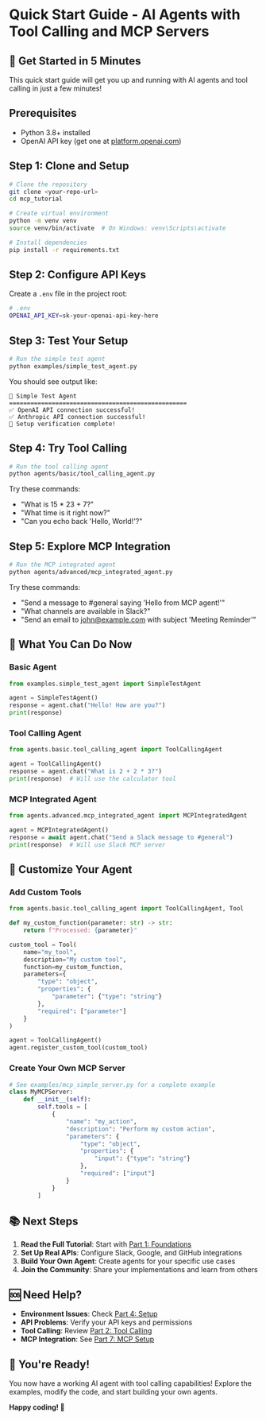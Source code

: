 # Quick Start Guide - AI Agents with Tool Calling and MCP Servers

## 🚀 Get Started in 5 Minutes

This quick start guide will get you up and running with AI agents and tool calling in just a few minutes!

## Prerequisites

- Python 3.8+ installed
- OpenAI API key (get one at [platform.openai.com](https://platform.openai.com))

## Step 1: Clone and Setup

```bash
# Clone the repository
git clone <your-repo-url>
cd mcp_tutorial

# Create virtual environment
python -m venv venv
source venv/bin/activate  # On Windows: venv\Scripts\activate

# Install dependencies
pip install -r requirements.txt
```

## Step 2: Configure API Keys

Create a `.env` file in the project root:

```bash
# .env
OPENAI_API_KEY=sk-your-openai-api-key-here
```

## Step 3: Test Your Setup

```bash
# Run the simple test agent
python examples/simple_test_agent.py
```

You should see output like:
```
🤖 Simple Test Agent
==================================================
✅ OpenAI API connection successful!
✅ Anthropic API connection successful!
🎉 Setup verification complete!
```

## Step 4: Try Tool Calling

```bash
# Run the tool calling agent
python agents/basic/tool_calling_agent.py
```

Try these commands:
- "What is 15 * 23 + 7?"
- "What time is it right now?"
- "Can you echo back 'Hello, World!'?"

## Step 5: Explore MCP Integration

```bash
# Run the MCP integrated agent
python agents/advanced/mcp_integrated_agent.py
```

Try these commands:
- "Send a message to #general saying 'Hello from MCP agent!'"
- "What channels are available in Slack?"
- "Send an email to john@example.com with subject 'Meeting Reminder'"

## 🎯 What You Can Do Now

### Basic Agent
```python
from examples.simple_test_agent import SimpleTestAgent

agent = SimpleTestAgent()
response = agent.chat("Hello! How are you?")
print(response)
```

### Tool Calling Agent
```python
from agents.basic.tool_calling_agent import ToolCallingAgent

agent = ToolCallingAgent()
response = agent.chat("What is 2 + 2 * 3?")
print(response)  # Will use the calculator tool
```

### MCP Integrated Agent
```python
from agents.advanced.mcp_integrated_agent import MCPIntegratedAgent

agent = MCPIntegratedAgent()
response = await agent.chat("Send a Slack message to #general")
print(response)  # Will use Slack MCP server
```

## 🔧 Customize Your Agent

### Add Custom Tools
```python
from agents.basic.tool_calling_agent import ToolCallingAgent, Tool

def my_custom_function(parameter: str) -> str:
    return f"Processed: {parameter}"

custom_tool = Tool(
    name="my_tool",
    description="My custom tool",
    function=my_custom_function,
    parameters={
        "type": "object",
        "properties": {
            "parameter": {"type": "string"}
        },
        "required": ["parameter"]
    }
)

agent = ToolCallingAgent()
agent.register_custom_tool(custom_tool)
```

### Create Your Own MCP Server
```python
# See examples/mcp_simple_server.py for a complete example
class MyMCPServer:
    def __init__(self):
        self.tools = [
            {
                "name": "my_action",
                "description": "Perform my custom action",
                "parameters": {
                    "type": "object",
                    "properties": {
                        "input": {"type": "string"}
                    },
                    "required": ["input"]
                }
            }
        ]
```

## 📚 Next Steps

1. **Read the Full Tutorial**: Start with [Part 1: Foundations](./docs/part1-foundations.md)
2. **Set Up Real APIs**: Configure Slack, Google, and GitHub integrations
3. **Build Your Own Agent**: Create agents for your specific use cases
4. **Join the Community**: Share your implementations and learn from others

## 🆘 Need Help?

- **Environment Issues**: Check [Part 4: Setup](./docs/part4-setup.md)
- **API Problems**: Verify your API keys and permissions
- **Tool Calling**: Review [Part 2: Tool Calling](./docs/part2-tool-calling.md)
- **MCP Integration**: See [Part 7: MCP Setup](./docs/part7-mcp-setup.md)

## 🎉 You're Ready!

You now have a working AI agent with tool calling capabilities! Explore the examples, modify the code, and start building your own agents.

**Happy coding! 🚀** 